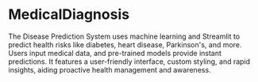 # MedicalDiagnosis
The Disease Prediction System uses machine learning and Streamlit to predict health risks like diabetes, heart disease, Parkinson's, and more. Users input medical data, and pre-trained models provide instant predictions. It features a user-friendly interface, custom styling, and rapid insights, aiding proactive health management and awareness.
